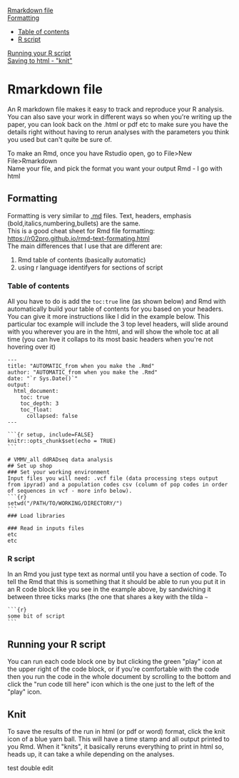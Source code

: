 [Rmarkdown file](#rmarkdown-file)  
[Formatting](#formatting)  
- [Table of contents](#table-of-contents)  
- [R script](#r-script)
  
[Running your R script](#running-your-r-script)  
[Saving to html - "knit"](#Knit)

# Rmarkdown file
An R markdown file makes it easy to track and reproduce your R analysis. You can also save your work in different ways so when you're writing up the paper, you can look back on the .html or pdf etc to make sure you have the details right without having to rerun analyses with the parameters you think you used but can't quite be sure of.

To make an Rmd, once you have Rstudio open, go to File>New File>Rmarkdown  
Name your file, and pick the format you want your output Rmd - I go with html

## Formatting 
Formatting is very similar to [.md](Markdown_formatting_cheatsheet.md) files. Text, headers, emphasis (bold,italics,numbering,bullets) are the same.  \
This is a good cheat sheet for Rmd file formatting: https://r02pro.github.io/rmd-text-formating.html  \
The main differences that I use that are different are:  
1) Rmd table of contents (basically automatic)  
2) using r language identifyers for sections of script

### Table of contents
All you have to do is add the `toc:true` line (as shown below) and Rmd with automatically build your table of contents for you based on your headers. You can give it more instructions like I did in the example below. This particular toc example will include the 3 top level headers, will slide around with you wherever you are in the html, and will show the whole toc at all time (you can hve it collaps to its most basic headers when you're not hovering over it)  

    ---
    title: "AUTOMATIC_from when you make the .Rmd"
    author: "AUTOMATIC_from when you make the .Rmd"
    date: "`r Sys.Date()`"
    output: 
      html_document:
        toc: true
        toc_depth: 3
        toc_float: 
          collapsed: false
    ---
    
    ```{r setup, include=FALSE}
    knitr::opts_chunk$set(echo = TRUE)
    ```

    # VMMV_all ddRADseq data analysis
    ## Set up shop
    ### Set your working environment
    Input files you will need: .vcf file (data processing steps output from ipyrad) and a population codes csv (column of pop codes in order of sequences in vcf - more info below). 
    ```{r}
    setwd("/PATH/TO/WORKING/DIRECTORY/")
    ```
    ### Load libraries
    
    ### Read in inputs files
    etc
    etc

### R script
In an Rmd you just type text as normal until you have a section of code. To tell the Rmd that this is something that it should be able to run you put it in an R code block like you see in the example above, by sandwiching it between three ticks marks (the one that shares a key with the tilda `~`

    ```{r}
    some bit of script
    ```
## Running your R script
You can run each code block one by but clicking the green "play" icon at the upper right of the code block, or if you're comfortable with the code then you run the code in the whole document by scrolling to the bottom and click the "run code till here" icon which is the one just to the left of the "play" icon. 

## Knit
To save the results of the run in html (or pdf or word) format, click the knit icon of a blue yarn ball. This will have a time stamp and all output printed to you Rmd. When it "knits", it basically reruns everything to print in html so, heads up, it can take a while depending on the analyses. 

test double edit 

